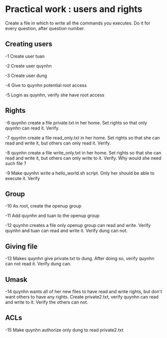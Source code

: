 # Practical work : users and rights

Create a file in which to write all the commands you executes. Do it for every question, after question number.

## Creating users

 -1 Create user tuan

 -2 Create user quynhn

 -3 Create user dung

 -4 Give to quynhn potential root access

 -5 Login as quynhn, verify she have root access

## Rights

 -6 quynhn create a file private.txt in her home. Set rights so that only quynhn can read it. Verify.

 -7 quynhn create a file read_only.txt in her home. Set rights so that she can read and write it, but others can only read it. Verify.

 -8 quynhn create a file write_only.txt in her home. Set rights so that she can read and write it, but others can only write to it. Verify. Why would she need such file ?

 -9 Make quynhn write a hello_world.sh script. Only her should be able to execute it. Verify

## Group

 -10 As root, create the openup group

 -11 Add quynhn and tuan to the openup group

 -12 quynhn creates a file only openup group can read and write. Verify quynhn and tuan can read and write it. Verify dung can not.

## Giving file

 -13 Makes quynhn give private.txt to dung. After doing so, verify quynhn can not read it. Verify dung can.

## Umask

 -14 quynhn wants all of her new files to have read and write rights, but don't want others to have any rights. Create private2.txt, verify quynhn can read and write to it. Verify the others can not.

## ACLs

 -15 Make quynhn authorize only dung to read private2.txt


